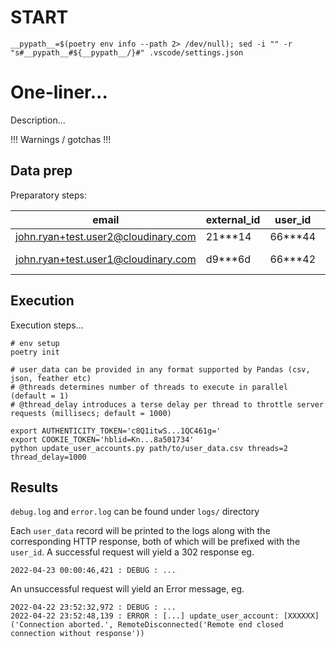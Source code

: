 # START

```
__pypath__=$(poetry env info --path 2> /dev/null); sed -i "" -r "s#__pypath__#${__pypath__/}#" .vscode/settings.json
```

# One-liner...

Description...

!!! Warnings / gotchas !!!


## Data prep

Preparatory steps:

| email | external_id | user_id | permissions | all_customers | subaccounts |
|-------|-------------|---------|-------------|---------------|-------------|
| john.ryan+test.user2@cloudinary.com | 21***14 | 66***44 | 32768 | True | ['jrdemo'] |
| john.ryan+test.user1@cloudinary.com | d9***6d | 66***42 | 32768 | False | ['jrdemo', 'jrbrandportal'] |


## Execution

Execution steps...

```
# env setup
poetry init

# user_data can be provided in any format supported by Pandas (csv, json, feather etc)
# @threads determines number of threads to execute in parallel (default = 1)
# @thread_delay introduces a terse delay per thread to throttle server requests (millisecs; default = 1000)

export AUTHENTICITY_TOKEN='c8Q1itwS...1QC461g='
export COOKIE_TOKEN='hblid=Kn...8a501734'
python update_user_accounts.py path/to/user_data.csv threads=2 thread_delay=1000
```


## Results

`debug.log` and `error.log` can be found under `logs/` directory

Each `user_data` record will be printed to the logs along with the corresponding HTTP response, both of which will be prefixed with the `user_id`. A successful request will yield a 302 response eg.

```
2022-04-23 00:00:46,421 : DEBUG : ...
```

An unsuccessful request will yield an Error message, eg.

```
2022-04-22 23:52:32,972 : DEBUG : ...
2022-04-22 23:52:48,139 : ERROR : [...] update_user_account: [XXXXXX] ('Connection aborted.', RemoteDisconnected('Remote end closed connection without response'))
```
